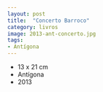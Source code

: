 ```yaml
---
layout: post
title:  "Concerto Barroco"
category: livros
image: 2013-ant-concerto.jpg
tags:
- Antígona
---
```


- 13 x 21 cm
- Antígona
- 2013

